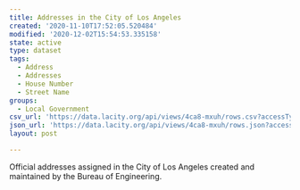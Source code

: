 ```yaml
---
title: Addresses in the City of Los Angeles
created: '2020-11-10T17:52:05.520484'
modified: '2020-12-02T15:54:53.335158'
state: active
type: dataset
tags:
  - Address
  - Addresses
  - House Number
  - Street Name
groups:
  - Local Government
csv_url: 'https://data.lacity.org/api/views/4ca8-mxuh/rows.csv?accessType=DOWNLOAD'
json_url: 'https://data.lacity.org/api/views/4ca8-mxuh/rows.json?accessType=DOWNLOAD'
layout: post

---
```

Official addresses assigned in the City of Los Angeles created and maintained by the Bureau of Engineering.
